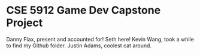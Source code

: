 # CSE 5912 Game Dev Capstone Project
Danny Flax, present and accounted for!
Seth here!
Kevin Wang, took a while to find my Github folder.
Justin Adams, coolest cat around.
